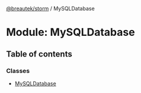 [@breautek/storm](../README.md) / MySQLDatabase

# Module: MySQLDatabase

## Table of contents

### Classes

- [MySQLDatabase](../classes/mysqldatabase.mysqldatabase-1.md)

